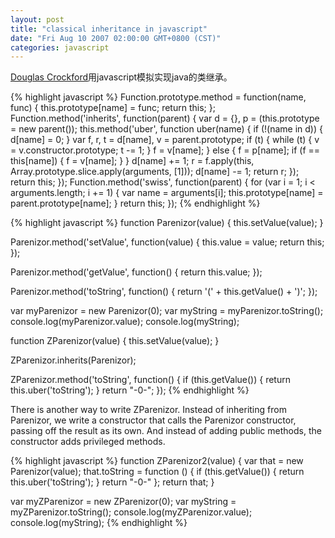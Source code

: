 ```yaml
---
layout: post
title: "classical inheritance in javascript"
date: "Fri Aug 10 2007 02:00:00 GMT+0800 (CST)"
categories: javascript
---
```


[Douglas Crockford](http://www.crockford.com/javascript/inheritance.html)用javascript模拟实现java的类继承。

{% highlight javascript %}
Function.prototype.method = function(name, func) {
    this.prototype[name] = func;
    return this;
};
Function.method('inherits', function(parent) {
    var d = {}, p = (this.prototype = new parent());
    this.method('uber', function uber(name) {
        if (!(name in d)) {
            d[name] = 0;
        }
        var f, r, t = d[name],
            v = parent.prototype;
        if (t) {
            while (t) {
                v = v.constructor.prototype;
                t -= 1;
            }
            f = v[name];
        } else {
            f = p[name];
            if (f == this[name]) {
                f = v[name];
            }
        }
        d[name] += 1;
        r = f.apply(this, Array.prototype.slice.apply(arguments, [1]));
        d[name] -= 1;
        return r;
    });
    return this;
});
Function.method('swiss', function(parent) {
    for (var i = 1; i < arguments.length; i += 1) {
        var name = arguments[i];
        this.prototype[name] = parent.prototype[name];
    }
    return this;
});
{% endhighlight %}

{% highlight javascript %}
function Parenizor(value) {
    this.setValue(value);
}

Parenizor.method('setValue', function(value) {
    this.value = value;
    return this;
});

Parenizor.method('getValue', function() {
    return this.value;
});

Parenizor.method('toString', function() {
    return '(' + this.getValue() + ')';
});

var myParenizor = new Parenizor(0);
var myString = myParenizor.toString();
console.log(myParenizor.value);
console.log(myString);

function ZParenizor(value) {
    this.setValue(value);
}

ZParenizor.inherits(Parenizor);

ZParenizor.method('toString', function() {
    if (this.getValue()) {
        return this.uber('toString');
    }
    return "-0-";
});
{% endhighlight %}

There is another way to write ZParenizor. Instead of inheriting from Parenizor, we write a constructor that calls the Parenizor constructor, passing off the result as its own. And instead of adding public methods, the constructor adds privileged methods.

{% highlight javascript %}
function ZParenizor2(value) {
     var that = new Parenizor(value);
     that.toString = function () {
         if (this.getValue()) {
             return this.uber('toString');
         }
         return "-0-"
     };
     return that;
}

var myZParenizor = new ZParenizor(0);
var myString = myZParenizor.toString();
console.log(myZParenizor.value);
console.log(myString);
{% endhighlight %}

